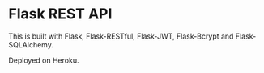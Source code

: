 # Flask REST API

This is built with Flask, Flask-RESTful, Flask-JWT, Flask-Bcrypt and Flask-SQLAlchemy.

Deployed on Heroku.
